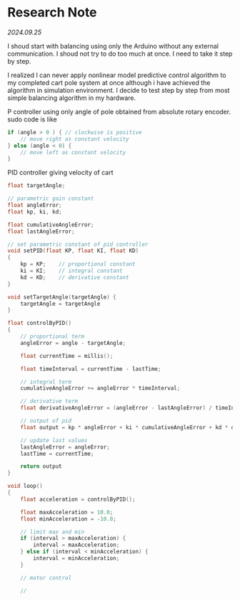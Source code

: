 # Research Note

*2024.09.25*

I shoud start with balancing using only the Arduino without any external communication. I shoud not try to do too much at once. I need to take it step by step.

I realized I can never apply nonlinear model predictive control algorithm to my completed cart pole system at once although i have achieved the algorithm in simulation environment. I decide to test step by step from most simple balancing algorithm in my hardware.

P controller using only angle of pole obtained from absolute rotary encoder. sudo code is like

```cpp
if (angle > 0 ) { // clockwise is positive
    // move right as constant velocity
} else (angle < 0) {
    // move left as constant velocity
}
```

PID controller giving velocity of cart

```cpp
float targetAngle;

// parametric gain constant
float angleError;
float kp, ki, kd;

float cumulativeAngleError;
float lastAngleError;

// set parametric constant of pid controller
void setPID(float KP, float KI, float KD) 
{
    kp = KP;    // proportional constant
    ki = KI;    // integral constant
    kd = KD;    // derivative constant
}

void setTargetAngle(targetAngle) {
    targetAngle = targetAngle
}

float controlByPID()
{
    // proportional term
    angleError = angle - targetAngle;

    float currentTime = millis();

    float timeInterval = currentTime - lastTime;

    // integral term
    cumulativeAngleError += angleError * timeInterval;

    // derivative term
    float derivativeAngleError = (angleError - lastAngleError) / timeInterval;

    // output of pid
    float output = kp * angleError + ki * cumulativeAngleError + kd * derivativeAngleError;

    // update last values
    lastAngleError = angleError;
    lastTime = currentTime;

    return output
}

void loop()
{
    float acceleration = controlByPID(); 

    float maxAcceleration = 10.0; 
    float minAcceleration = -10.0;

    // limit max and min
    if (interval > maxAcceleration) {
        interval = maxAcceleration;
    } else if (interval < minAcceleration) {
        interval = minAcceleration;
    }

    // motor control

    // 